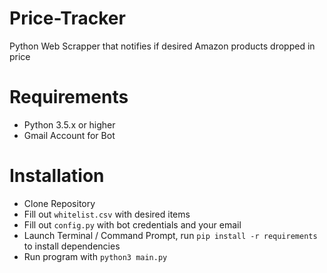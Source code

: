 # Price-Tracker
Python Web Scrapper that notifies if desired Amazon products dropped in price

# Requirements
- Python 3.5.x or higher
- Gmail Account for Bot

# Installation
- Clone Repository
- Fill out `whitelist.csv` with desired items
- Fill out `config.py` with bot credentials and your email
- Launch Terminal / Command Prompt, run `pip install -r requirements` to install dependencies
- Run program with `python3 main.py`
